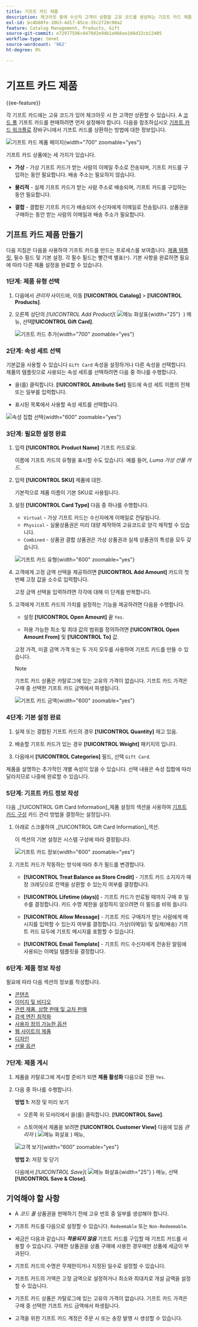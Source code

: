 ```yaml
---
title: 기프트 카드 제품
description: 체크아웃 중에 수신자 고객이 상환할 고유 코드를 생성하는 기프트 카드 제품을 만드는 방법을 알아봅니다.
exl-id: bc4b60fe-10b3-4d17-85ce-35c2720c90a2
feature: Catalog Management, Products, Gift
source-git-commit: e72977596c4479d2e94b1e066ee166d22cb12405
workflow-type: tm+mt
source-wordcount: '962'
ht-degree: 0%

---
```


# 기프트 카드 제품

{{ee-feature}}

각 기프트 카드에는 고유 코드가 있어 체크아웃 시 한 고객만 상환할 수 있습니다. A [코드 풀](../stores-purchase/product-gift-card-accounts.md#step-3-establish-the-gift-card-code-pool) 기프트 카드를 판매하려면 먼저 설정해야 합니다. 다음을 참조하십시오 [기프트 카드 워크플로](../stores-purchase/product-gift-card-workflow.md) 장바구니에서 기프트 카드를 상환하는 방법에 대한 정보입니다.

![기프트 카드 제품 페이지](./assets/storefront-giftcard-product-page.png){width="700" zoomable="yes"}

기프트 카드 상품에는 세 가지가 있습니다.

- **가상** - 가상 기프트 카드가 받는 사람의 이메일 주소로 전송되며, 기프트 카드를 구입하는 동안 필요합니다. 배송 주소는 필요하지 않습니다.

- **물리적** - 실제 기프트 카드가 받는 사람 주소로 배송되며, 기프트 카드를 구입하는 동안 필요합니다.

- **결합** - 결합된 기프트 카드가 배송되어 수신자에게 이메일로 전송됩니다. 상품권을 구매하는 동안 받는 사람의 이메일과 배송 주소가 필요합니다.

## 기프트 카드 제품 만들기

다음 지침은 다음을 사용하여 기프트 카드를 만드는 프로세스를 보여줍니다. [제품 템플릿](attribute-sets.md), 필수 필드 및 기본 설정. 각 필수 필드는 빨간색 별표(`*`). 기본 사항을 완료하면 필요에 따라 다른 제품 설정을 완료할 수 있습니다.

### 1단계: 제품 유형 선택

1. 다음에서 _관리자_ 사이드바, 이동 **[!UICONTROL Catalog]** > **[!UICONTROL Products]**.

1. 오른쪽 상단의 _[!UICONTROL Add Product]_( ![메뉴 화살표](../assets/icon-menu-down-arrow-red.png){width="25"}  ) 메뉴, 선택&#x200B;**[!UICONTROL Gift Card]**.

   ![기프트 카드 추가](./assets/product-add-gift-card.png){width="700" zoomable="yes"}

### 2단계: 속성 세트 선택

기본값을 사용할 수 있습니다 `Gift Card` 속성을 설정하거나 다른 속성을 선택합니다. 제품의 템플릿으로 사용되는 속성 세트를 선택하려면 다음 중 하나를 수행합니다.

- 을(를) 클릭합니다. **[!UICONTROL Attribute Set]** 필드에 속성 세트 이름의 전체 또는 일부를 입력합니다.

- 표시된 목록에서 사용할 속성 세트를 선택합니다.

![속성 집합 선택](./assets/product-create-choose-attribute-set-gift-card.png){width="600" zoomable="yes"}

### 3단계: 필요한 설정 완료

1. 입력 **[!UICONTROL Product Name]** 기프트 카드로요.

   이름에 기프트 카드의 유형을 표시할 수도 있습니다. 예를 들어, _Luma 가상 선물 카드_.

1. 입력 **[!UICONTROL SKU]** 제품에 대한.

   기본적으로 제품 이름이 기본 SKU로 사용됩니다.

1. 설정 **[!UICONTROL Card Type]** 다음 중 하나를 수행합니다.

   - `Virtual` - 가상 기프트 카드는 수신자에게 이메일로 전달됩니다.
   - `Physical` - 실물상품권은 미리 대량 제작하여 고유코드로 양각 제작할 수 있습니다.
   - `Combined` - 상품권 결합 상품권은 가상 상품권과 실제 상품권의 특성을 모두 갖습니다.

   ![기프트 카드 유형](./assets/product-create-gift-card-type.png){width="600" zoomable="yes"}

1. 고객에게 고정 금액 선택을 제공하려면 **[!UICONTROL Add Amount]** 카드의 첫 번째 고정 값을 소수로 입력합니다.

   고정 금액 선택을 입력하려면 각각에 대해 이 단계를 반복합니다.

1. 고객에게 기프트 카드의 가치를 설정하는 기능을 제공하려면 다음을 수행합니다.

   - 설정 **[!UICONTROL Open Amount]** 끝 `Yes`.

   - 허용 가능한 최소 및 최대 값의 범위를 정의하려면 **[!UICONTROL Open Amount From]** 및 **[!UICONTROL To]** 값.

   고정 가격, 미결 금액 가격 또는 두 가지 모두를 사용하여 기프트 카드를 만들 수 있습니다.

   >[!NOTE]
   >
   >기프트 카드 상품은 카탈로그에 있는 고유의 가격이 없습니다. 기프트 카드 가격은 구매 중 선택한 기프트 카드 금액에서 파생됩니다.

   ![기프트 카드 금액](./assets/product-create-gift-card-amounts.png){width="600" zoomable="yes"}

### 4단계: 기본 설정 완료

1. 실제 또는 결합된 기프트 카드의 경우 **[!UICONTROL Quantity]** 재고 있음.

1. 배송할 기프트 카드가 있는 경우 **[!UICONTROL Weight]** 패키지의 입니다.

1. 다음에서 **[!UICONTROL Categories]** 필드, 선택 `Gift Card`.

제품을 설명하는 추가적인 개별 속성이 있을 수 있습니다. 선택 내용은 속성 집합에 따라 달라지므로 나중에 완료할 수 있습니다.

### 5단계: 기프트 카드 정보 작성

다음 _[!UICONTROL Gift Card Information]_제품 설정의 섹션을 사용하여 [기프트 카드 구성](../configuration-reference/sales/gift-cards.md) 카드 관리 방법을 결정하는 설정입니다.

1. 아래로 스크롤하여 _[!UICONTROL Gift Card Information]_섹션.

   이 섹션의 기본 설정은 시스템 구성에 따라 결정됩니다.

   ![기프트 카드 정보](./assets/product-gift-card-information.png){width="600" zoomable="yes"}

1. 기프트 카드가 작동하는 방식에 따라 추가 필드를 변경합니다.

   - **[!UICONTROL Treat Balance as Store Credit]** - 기프트 카드 소지자가 매장 크레딧으로 잔액을 상환할 수 있는지 여부를 결정합니다.

   - **[!UICONTROL Lifetime (days)]** - 기프트 카드가 만료될 때까지 구매 후 일 수를 결정합니다. 카드 수명 제한을 설정하지 않으려면 이 필드를 비워 둡니다.

   - **[!UICONTROL Allow Message]** - 기프트 카드 구매자가 받는 사람에게 메시지를 입력할 수 있는지 여부를 결정합니다. 가상(이메일) 및 실제(배송) 기프트 카드 모두에 기프트 메시지를 포함할 수 있습니다.

   - **[!UICONTROL Email Template]** - 기프트 카드 수신자에게 전송된 알림에 사용되는 이메일 템플릿을 결정합니다.

### 6단계: 제품 정보 작성

필요에 따라 다음 섹션의 정보를 작성합니다.

- [콘텐츠](product-content.md)
- [이미지 및 비디오](product-images-and-video.md)
- [관련 제품, 상향 판매 및 교차 판매](related-products-up-sells-cross-sells.md)
- [검색 엔진 최적화](product-search-engine-optimization.md)
- [사용자 정의 가능한 옵션](settings-advanced-custom-options.md)
- [웹 사이트의 제품](settings-basic-websites.md)
- [디자인](settings-advanced-design.md)
- [선물 옵션](product-gift-options.md)

### 7단계: 제품 게시

1. 제품을 카탈로그에 게시할 준비가 되면 **제품 활성화** 다음으로 전환 `Yes`.

1. 다음 중 하나를 수행합니다.

   **방법 1:** 저장 및 미리 보기

   - 오른쪽 위 모서리에서 을(를) 클릭합니다. **[!UICONTROL Save]**.

   - 스토어에서 제품을 보려면 **[!UICONTROL Customer View]** 다음에 있음 _관리자_ ( ![메뉴 화살표](../assets/icon-menu-down-arrow-black.png) ) 메뉴,

   ![고객 보기](./assets/product-admin-customer-view.png){width="600" zoomable="yes"}

   **방법 2:** 저장 및 닫기

   다음에서 _[!UICONTROL Save]_( ![메뉴 화살표](../assets/icon-menu-down-arrow-red.png){width="25"} ) 메뉴, 선택&#x200B;**[!UICONTROL Save & Close]**.

## 기억해야 할 사항

- A _코드 풀_ 상품권을 판매하기 전에 고유 번호 중 일부를 생성해야 합니다.

- 기프트 카드를 다음으로 설정할 수 있습니다. `Redeemable` 또는 `Non-Redeemable`.

- 세금은 다음과 같습니다 **_적용되지 않음_** 기프트 카드를 구입할 때 기프트 카드를 사용할 수 있습니다. 구매한 상품권을 상품 구매에 사용한 경우에만 상품에 세금이 부과된다.

- 기프트 카드의 수명은 무제한이거나 지정된 일수로 설정할 수 있습니다.

- 기프트 카드의 가액은 고정 금액으로 설정하거나 최소와 최대치로 개설 금액을 설정할 수 있습니다.

- 기프트 카드 상품은 카탈로그에 있는 고유의 가격이 없습니다. 기프트 카드 가격은 구매 중 선택한 기프트 카드 금액에서 파생됩니다.

- 고객을 위한 기프트 카드 계정은 주문 시 또는 송장 발행 시 생성할 수 있습니다.
